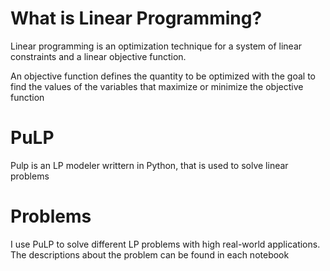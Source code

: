 # What is Linear Programming?
Linear programming is an optimization technique for a system of linear constraints and a linear objective function.

An objective function defines the quantity to be optimized with the goal to find the values of the variables that maximize or minimize the objective function

# PuLP
Pulp is an LP modeler writtern in Python, that is used to solve linear problems

# Problems 
I use PuLP to solve different LP problems with high real-world applications. The descriptions about the problem can be found in each notebook
